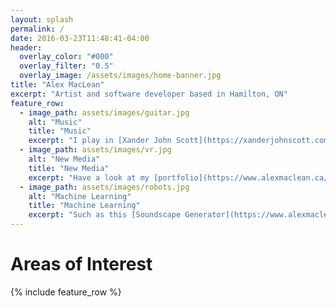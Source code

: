 ```yaml
---
layout: splash
permalink: /
date: 2016-03-23T11:48:41-04:00
header:
  overlay_color: "#000"
  overlay_filter: "0.5"
  overlay_image: /assets/images/home-banner.jpg
title: "Alex MacLean"
excerpt: "Artist and software developer based in Hamilton, ON"
feature_row:
  - image_path: assets/images/guitar.jpg
    alt: "Music"
    title: "Music"
    excerpt: "I play in [Xander John Scott](https://xanderjohnscott.com/) and [Deepsea Challenger](https://www.facebook.com/deepseachallengerband/)"
  - image_path: assets/images/vr.jpg
    alt: "New Media"
    title: "New Media"
    excerpt: "Have a look at my [portfolio](https://www.alexmaclean.ca/portfolio)"
  - image_path: assets/images/robots.jpg
    alt: "Machine Learning"
    title: "Machine Learning"
    excerpt: "Such as this [Soundscape Generator](https://www.alexmaclean.ca/2017/12/01/soundscape-generator.html)"
---
```


# Areas of Interest

{% include feature_row %}
